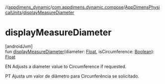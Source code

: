 //[appdimens_dynamic](../../../index.md)/[com.appdimens.dynamic.compose](../index.md)/[AppDimensPhysicalUnits](index.md)/[displayMeasureDiameter](display-measure-diameter.md)

# displayMeasureDiameter

[androidJvm]\
fun [displayMeasureDiameter](display-measure-diameter.md)(diameter: [Float](https://kotlinlang.org/api/core/kotlin-stdlib/kotlin/-float/index.html), isCircumference: [Boolean](https://kotlinlang.org/api/core/kotlin-stdlib/kotlin/-boolean/index.html)): [Float](https://kotlinlang.org/api/core/kotlin-stdlib/kotlin/-float/index.html)

EN Adjusts a diameter value to Circumference if requested.

PT Ajusta um valor de diâmetro para Circunferência se solicitado.